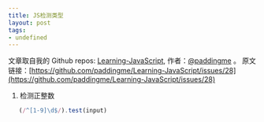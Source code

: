 ```yaml
---
title: JS检测类型
layout: post
tags:
- undefined
---
```



 文章取自我的 Github  repos: [Learning-JavaScript](https://github.com/paddingme/Learning-JavaScript), 作者：[@paddingme](http://padding.me/about.html) 。
原文链接：[https://github.com/paddingme/Learning-JavaScript/issues/28](https://github.com/paddingme/Learning-JavaScript/issues/28)

1. 检测正整数
   
  ```js
     (/^[1-9]\d$/).test(input)
  ```
